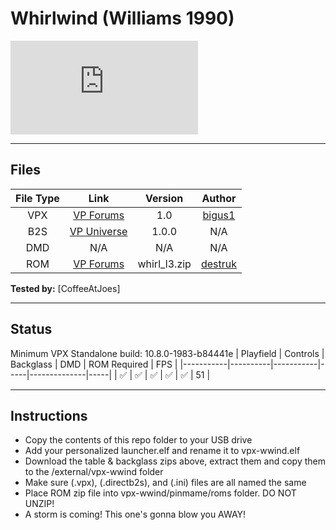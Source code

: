 # Whirlwind (Williams 1990)

![Table Preview](https://www.vpforums.org/index.php?s=29ccc831f10a34059c30612e6c2d0630&app=downloads&module=display&section=screenshot&record=96113&id=16337&full=1)

---

## Files
| File Type | Link | Version | Author |
|:---------:|:----:|:-------:|:------:|
| VPX | [VP Forums](https://www.vpforums.org/index.php?app=downloads&showfile=15672) | 1.0 | [bigus1](https://www.vpforums.org/index.php?showuser=107629) |
| B2S | [VP Universe](https://vpuniverse.com/files/file/10812-whirlwind-williams-1990-b2s-with-full-dmd/) | 1.0.0 | N/A |
| DMD | N/A | N/A | N/A |
| ROM | [VP Forums](https://www.vpforums.org/index.php?app=downloads&showfile=937) | whirl_l3.zip | [destruk](https://www.vpforums.org/index.php?showuser=5) |

**Tested by:** [CoffeeAtJoes]

---

## Status 
Minimum VPX Standalone build: 10.8.0-1983-b84441e
| Playfield | Controls | Backglass | DMD | ROM Required | FPS | 
|-----------|----------|-----------|-----|--------------|-----|
| :white_check_mark: | :white_check_mark: | :white_check_mark: | :white_check_mark: | :white_check_mark: | 51 |

---

## Instructions
- Copy the contents of this repo folder to your USB drive
- Add your personalized launcher.elf and rename it to vpx-wwind.elf
- Download the table & backglass zips above, extract them and copy them to the /external/vpx-wwind folder
- Make sure (.vpx), (.directb2s), and (.ini) files are all named the same
- Place ROM zip file into vpx-wwind/pinmame/roms folder. DO NOT UNZIP!
- A storm is coming! This one's gonna blow you AWAY!
